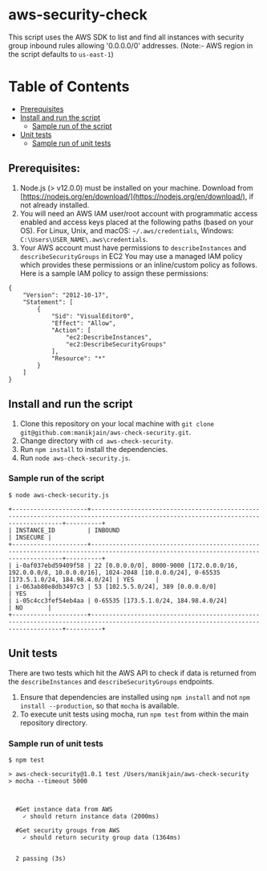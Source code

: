 
# aws-security-check

This script uses the AWS SDK to list and find all instances with security group inbound rules allowing '0.0.0.0/0' addresses. (Note:- AWS region in the script defaults to `us-east-1`)

Table of Contents
=================
* [Prerequisites](#prerequisites)
* [Install and run the script](#install-and-run-the-script)
  * [Sample run of the script](#sample-run-of-the-script)
* [Unit tests](#unit-tests)
  * [Sample run of unit tests](#sample-run-of-unit-tests)

## Prerequisites:
1. Node.js (> v12.0.0) must be installed on your machine. Download from [https://nodejs.org/en/download/](https://nodejs.org/en/download/), if not already installed.
2. You will need an AWS IAM user/root account with programmatic access enabled and access keys placed at the following paths (based on your OS). For Linux, Unix, and macOS: `~/.aws/credentials`, Windows:  `C:\Users\USER_NAME\.aws\credentials`.
3. Your AWS account must have permissions to `describeInstances` and `describeSecurityGroups` in EC2  You may use a managed IAM policy which provides these permissions or an inline/custom policy as follows. Here is a sample IAM policy to assign these permissions:
```
{
    "Version": "2012-10-17",
    "Statement": [
        {
            "Sid": "VisualEditor0",
            "Effect": "Allow",
            "Action": [
                "ec2:DescribeInstances",
                "ec2:DescribeSecurityGroups"
            ],
            "Resource": "*"
        }
    ]
}
```

## Install and run the script
1. Clone this repository on your local machine with `git clone git@github.com:manikjain/aws-check-security.git`.
2. Change directory with `cd aws-check-security`.
3. Run `npm install` to install the dependencies.
4. Run `node aws-check-security.js`.

### Sample run of the script

```
$ node aws-check-security.js

+---------------------+------------------------------------------------------------------------------------------------------------------------------------+----------+
| INSTANCE_ID         | INBOUND                                                                                                                            | INSECURE |
+---------------------+------------------------------------------------------------------------------------------------------------------------------------+----------+
| i-0af037ebd59409f58 | 22 [0.0.0.0/0], 8000-9000 [172.0.0.0/16, 192.0.0.0/8, 10.0.0.0/16], 1024-2048 [10.0.0.0/24], 0-65535 [173.5.1.0/24, 184.98.4.0/24] | YES      |
| i-063ab80e8db3497c3 | 53 [102.5.5.0/24], 389 [0.0.0.0/0]                                                                                                 | YES      |
| i-05c4cc3fef54eb4aa | 0-65535 [173.5.1.0/24, 184.98.4.0/24]                                                                                              | NO       |
+---------------------+------------------------------------------------------------------------------------------------------------------------------------+----------+
```

## Unit tests

There are two tests which hit the AWS API to check if data is returned from the `describeInstances` and `describeSecurityGroups` endpoints.

1. Ensure that dependencies are installed using `npm install` and not `npm install --production`, so that `mocha` is available.
1. To execute unit tests using mocha, run `npm test` from within the main repository directory.

### Sample run of unit tests

```
$ npm test

> aws-check-security@1.0.1 test /Users/manikjain/aws-check-security
> mocha --timeout 5000



  #Get instance data from AWS
    ✓ should return instance data (2000ms)

  #Get security groups from AWS
    ✓ should return security group data (1364ms)


  2 passing (3s)

```
